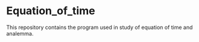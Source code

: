 # Equation_of_time
This repository contains the program used in study of equation of time and analemma.
